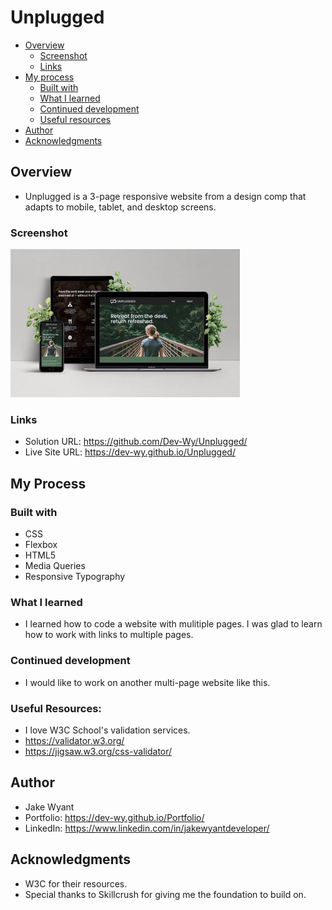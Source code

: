 # Unplugged

- [Overview](#overview)
  - [Screenshot](#screenshot)
  - [Links](#links)
- [My process](#my-process)
  - [Built with](#built-with)
  - [What I learned](#what-i-learned)
  - [Continued development](#continued-development)
  - [Useful resources](#useful-resources)
- [Author](#author)
- [Acknowledgments](#acknowledgments)

## Overview
- Unplugged is a 3-page responsive website from a design comp that adapts to mobile, tablet, and desktop screens.

### Screenshot
![](img/unplugged.jpg)

### Links
- Solution URL:
 https://github.com/Dev-Wy/Unplugged/
- Live Site URL:
 https://dev-wy.github.io/Unplugged/

## My Process
### Built with
-  CSS
-  Flexbox
-  HTML5
-  Media Queries
-  Responsive Typography

### What I learned
- I learned how to code a website with mulitiple pages. I was glad to learn how to work with links to multiple pages.

### Continued development
- I would like to work on another multi-page website like this.

### Useful Resources: 
- I love W3C School's validation services. 
- https://validator.w3.org/   
- https://jigsaw.w3.org/css-validator/

## Author
- Jake Wyant
- Portfolio: https://dev-wy.github.io/Portfolio/
- LinkedIn: https://www.linkedin.com/in/jakewyantdeveloper/

## Acknowledgments
- W3C for their resources. 
- Special thanks to Skillcrush for giving me the foundation to build on.
